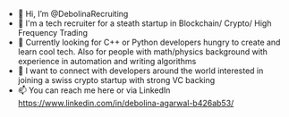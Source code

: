 - 👋 Hi, I’m @DebolinaRecruiting
- 👀 I'm a tech recruiter for a steath startup in Blockchain/ Crypto/ High Frequency Trading
- 👀 Currently looking for C++ or Python developers hungry to create and learn cool tech. Also for people with math/physics background with experience in automation and writing algorithms
- 💞️ I want to connect with developers around the world interested in joining a swiss crypto startup with strong VC backing
- 📫 You can reach me here or via LinkedIn https://www.linkedin.com/in/debolina-agarwal-b426ab53/
<!---
DebolinaRecruiting/DebolinaRecruiting is a ✨ special ✨ repository because its `README.md` (this file) appears on your GitHub profile.
You can click the Preview link to take a look at your changes.
--->

